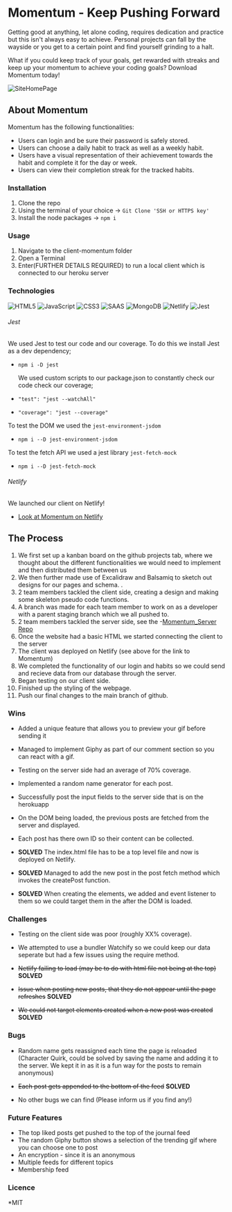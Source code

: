 # Momentum - Keep Pushing Forward

Getting good at anything, let alone coding, requires dedication and practice but this isn't always easy to achieve. Personal projects can fall by the wayside or you get to a certain point and find yourself grinding to a halt. 

What if you could keep track of your goals, get rewarded with streaks and keep up your momentum to achieve your coding goals? Download Momentum today!

![SiteHomePage](./)

## About Momentum

Momentum has the following functionalities:

- Users can login and be sure their password is safely stored.
- Users can choose a daily habit to track as well as a weekly habit.
- Users have a visual representation of their achievement towards the habit and complete it for the day or week.
- Users can view their completion streak for the tracked habits.

### Installation

1. Clone the repo
2. Using the terminal of your choice -> `Git Clone 'SSH or HTTPS key'`
3. Install the node packages -> `npm i`

### Usage

1. Navigate to the client-momentum folder
2. Open a Terminal
3. Enter(FURTHER DETAILS REQUIRED) to run a local client which is connected to our heroku server

### Technologies

![HTML5](https://img.shields.io/badge/HTML5-E34F26?style=for-the-badge&logo=html5&logoColor=white) ![JavaScript](https://img.shields.io/badge/JavaScript-F7DF1E?style=for-the-badge&logo=javascript&logoColor=black) ![CSS3](https://img.shields.io/badge/CSS3-1572B6?style=for-the-badge&logo=css3&logoColor=white) ![SAAS](https://img.shields.io/badge/Sass-CC6699?style=for-the-badge&logo=sass&logoColor=white) ![MongoDB](https://img.shields.io/badge/MongoDB-4EA94B?style=for-the-badge&logo=mongodb&logoColor=white) ![Netlify](https://img.shields.io/badge/Netlify-00C7B7?style=for-the-badge&logo=netlify&logoColor=white) ![Jest](https://img.shields.io/badge/Jest-323330?style=for-the-badge&logo=Jest&logoColor=white)

###### Jest

We used Jest to test our code and our coverage. To do this we install Jest as a dev dependency;

- `npm i -D jest`

  We used custom scripts to our package.json to constantly check our code check our coverage;

- `"test": "jest --watchAll"`
- `"coverage": "jest --coverage"`

To test the DOM we used the `jest-environment-jsdom`

- `npm i --D jest-environment-jsdom`

To test the fetch API we used a jest library `jest-fetch-mock`

- `npm i --D jest-fetch-mock`

###### Netlify

We launched our client on Netlify!

- [Look at Momentum on Netlify](LINK)

## The Process

1. We first set up a kanban board on the github projects tab, where we thought about the different functionalities we would need to implement and then distributed them between us
2. We then further made use of Excalidraw and Balsamiq to sketch out designs for our pages and schema. .
3. 2 team members tackled the client side, creating a design and making some skeleton pseudo code functions.
4. A branch was made for each team member to work on as a developer with a parent staging branch which we all pushed to.
5. 2 team members tackled the server side, see the -[Momentum_Server Repo](https://github.com/Izgardon/server-momentum)
6. Once the website had a basic HTML we started connecting the client to the server
7. The client was deployed on Netlify (see above for the link to Momentum)
8. We completed the functionality of our login and habits so we could send and recieve data from our database through the server.
9. Began testing on our client side.
10. Finished up the styling of the webpage.
11. Push our final changes to the main branch of github.

### Wins

- Added a unique feature that allows you to preview your gif before sending it
- Managed to implement Giphy as part of our comment section so you can react with a gif.
- Testing on the server side had an average of 70% coverage.
- Implemented a random name generator for each post.
- Successfully post the input fields to the server side that is on the herokuapp
- On the DOM being loaded, the previous posts are fetched from the server and displayed.
- Each post has there own ID so their content can be collected.

- **SOLVED** The index.html file has to be a top level file and now is deployed on Netlify.
- **SOLVED** Managed to add the new post in the post fetch method which invokes the createPost function.
- **SOLVED** When creating the elements, we added and event listener to them so we could target them in the after the DOM is loaded.

### Challenges

- Testing on the client side was poor (roughly XX% coverage).
- We attempted to use a bundler Watchify so we could keep our data seperate but had a few issues using the require method.

- ~~Netlify failing to load (may be to do with html file not being at the top)~~ **SOLVED**
- ~~Issue when posting new posts, that they do not appear until the page refreshes~~ **SOLVED**
- ~~We could not target elements created when a new post was created~~ **SOLVED**

### Bugs

- Random name gets reassigned each time the page is reloaded (Character Quirk, could be solved by saving the name and adding it to the server. We kept it in as it is a fun way for the posts to remain anonymous)

- ~~Each post gets appended to the bottom of the feed~~ **SOLVED**

- No other bugs we can find (Please inform us if you find any!)

### Future Features

- The top liked posts get pushed to the top of the journal feed
- The random Giphy button shows a selection of the trending gif where you can choose one to post
- An encryption - since it is an anonymous
- Multiple feeds for different topics
- Membership feed

### Licence

\*MIT
